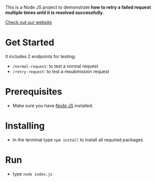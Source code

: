 This is a Node JS project to demonstrate **how to retry a failed request multiple times until it is resolved successfully**.

[Check out our website](https://theafricanboss.com)

# Get Started

It includes 2 endpoints for testing:

-   `/normal-request`: to test a normal request
-   `/retry-request`: to test a resubmission request

# Prerequisites

-   Make sure you have [Node JS](https://nodejs.org) installed.

# Installing

-   In the terminal type `npm install` to install all required packages

# Run

-   type `node index.js`
